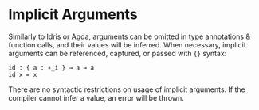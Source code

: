 # Implicit Arguments

Similarly to Idris or Agda, arguments can be omitted in type annotations & function calls, and their values will be inferred. When necessary, implicit arguments can be referenced, captured, or passed with `{}` syntax:

```
id : { a : ∗_i } → a → a
id x = x
```

There are no syntactic restrictions on usage of implicit arguments. If the compiler cannot infer a value, an error will be thrown.
